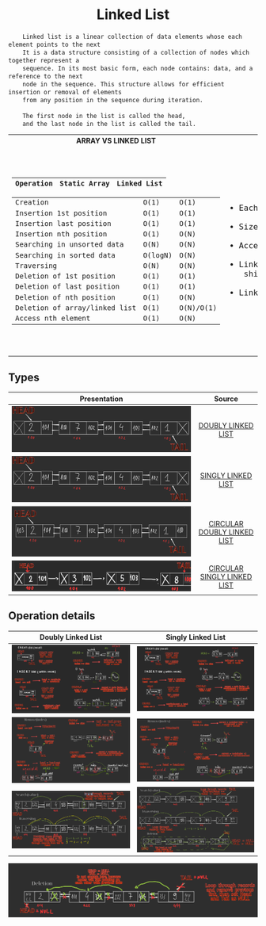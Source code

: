 # <center>Linked List</center>

        Linked list is a linear collection of data elements whose each element points to the next 
        It is a data structure consisting of a collection of nodes which together represent a
        sequence. In its most basic form, each node contains: data, and a reference to the next 
        node in the sequence. This structure allows for efficient insertion or removal of elements 
        from any position in the sequence during iteration.

        The first node in the list is called the head, 
        and the last node in the list is called the tail.



<table>
<tr>
<th>ARRAY VS LINKED LIST</th>
<th>Linked List Types</th>
</tr>
<tr>
<td>
<pre>

| Operation                     | Static Array | Linked List |
|-------------------------------|--------------|-------------|
| Creation                      | O(1)         | O(1)        |
| Insertion 1st position        | O(1)         | O(1)        |
| Insertion last position       | O(1)         | O(1)        |
| Insertion nth position        | O(1)         | O(N)        |
| Searching in unsorted data    | O(N)         | O(N)        |
| Searching in sorted data      | O(logN)      | O(N)        |
| Traversing                    | O(N)         | O(N)        |
| Deletion of 1st position      | O(1)         | O(1)        |
| Deletion of last position     | O(1)         | O(1)        |
| Deletion of nth position      | O(1)         | O(N)        |
| Deletion of array/linked list | O(1)         | O(N)/O(1)   |
| Access nth element            | O(1)         | O(N)        |

</pre>
</td>
<td>
<pre>
<ul>
  <font size="+1">
<li>Each element of linked list is independent object </li>
<li>Size of linked list is not predefined (Array fixed size)</li>
<li>Accessing elements in arrays is very efficient (Random access)</li>
<li>Linked list: removing and inserting elements does not require<br/> shifting elements in the array</li>
<li>Linked List:  models FIFO & LIFO in O(1) time complexity</li>
</ul>
</pre>

</td>
</tr>
</table>

## Types
|          Presentation           |                            Source                            |
|:-------------------------------:|:------------------------------------------------------------:|
|    ![img.png](img%2Fimg.png)    |            [DOUBLY LINKED LIST](LinkedList.java)             |
|    ![img.png](img%2Fimg.png)    |         [SINGLY LINKED LIST](SinglyLinkedList.java)          |
| ![img_12.png](img%2Fimg_12.png) | [CIRCULAR DOUBLY LINKED LIST](CircularDoublyLinkedList.java) |
| ![img_16.png](img%2Fimg_16.png) | [CIRCULAR SINGLY LINKED LIST](CircularSinglyLinkedList.java) |

## Operation details

|      Doubly Linked List       |      Singly Linked List       |
|:-----------------------------:|:-----------------------------:|
| ![img_1.png](img%2Fimg_1.png) | ![img_4.png](img%2Fimg_4.png) |
| ![img_2.png](img%2Fimg_2.png) | ![img_6.png](img%2Fimg_6.png) |
| ![img_8.png](img%2Fimg_8.png) | ![img_7.png](img%2Fimg_7.png) |

![img_9.png](img%2Fimg_9.png) 

